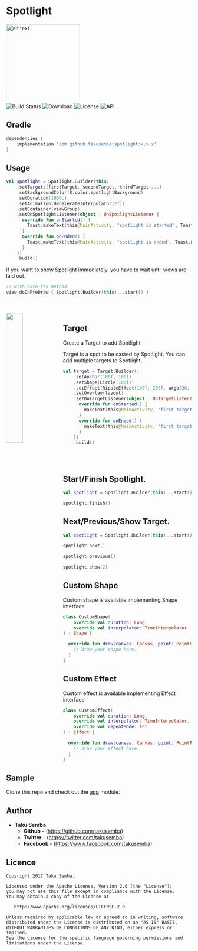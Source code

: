 # Spotlight

<img src="https://github.com/TakuSemba/Spotlight/blob/master/arts/logo_yello.png" alt="alt text" style="width:200;height:200">

![Build Status](https://app.bitrise.io/app/bcf0d555e7b41eb2/status.svg?token=2wvl_JilEbg6HB3B1tfKpA&branch=master)
![Download](https://api.bintray.com/packages/takusemba/maven/spotlight/images/download.svg)
![License](https://img.shields.io/badge/License-Apache%202.0-blue.svg)
![API](https://img.shields.io/badge/API-14%2B-brightgreen.svg?style=flat)

## Gradle

```groovy
dependencies {
    implementation 'com.github.takusemba:spotlight:x.x.x'
}
```


## Usage

```kt
val spotlight = Spotlight.Builder(this)
    .setTargets(firstTarget, secondTarget, thirdTarget ...)
    .setBackgroundColor(R.color.spotlightBackground)
    .setDuration(1000L)
    .setAnimation(DecelerateInterpolator(2f))
    .setContainer(viewGroup)
    .setOnSpotlightListener(object : OnSpotlightListener {
      override fun onStarted() {
        Toast.makeText(this@MainActivity, "spotlight is started", Toast.LENGTH_SHORT).show()
      }
      override fun onEnded() {
        Toast.makeText(this@MainActivity, "spotlight is ended", Toast.LENGTH_SHORT).show()
      }
    })
    .build()         
```

if you want to show Spotlight immediately, you have to wait until views are laid out.

```kt
// with core-ktx method.
view.doOnPreDraw { Spotlight.Builder(this)...start() }
```

<br/>
<br/>

<img src="https://github.com/TakuSemba/Spotlight/blob/master/arts/customTarget.gif" align="left" width="30%">

## Target
Create a Target to add Spotlight.

Target is a spot to be casted by Spotlight. You can add multiple targets to Spotlight.

```kt
val target = Target.Builder()
    .setAnchor(100f, 100f)
    .setShape(Circle(100f))
    .setEffect(RippleEffect(100f, 200f, argb(30, 124, 255, 90)))
    .setOverlay(layout)
    .setOnTargetListener(object : OnTargetListener {
      override fun onStarted() {
        makeText(this@MainActivity, "first target is started", LENGTH_SHORT).show()
      }
      override fun onEnded() {
        makeText(this@MainActivity, "first target is ended", LENGTH_SHORT).show()
      }
    })
    .build()
```


<br/>
<br/>

## Start/Finish Spotlight.

```kt
val spotlight = Spotlight.Builder(this)...start()

spotlight.finish()
```

## Next/Previous/Show Target.

```kt
val spotlight = Spotlight.Builder(this)...start()

spotlight.next()

spotlight.previous()

spotlight.show(2)
```

## Custom Shape
Custom shape is available implementing Shape interface


```kt
class CustomShape(
    override val duration: Long,
    override val interpolator: TimeInterpolator
) : Shape {

  override fun draw(canvas: Canvas, point: PointF, value: Float, paint: Paint) {
    // draw your shape here.
  }
}
```

## Custom Effect
Custom effect is available implementing Effect interface


```kt
class CustomEffect(
    override val duration: Long,
    override val interpolator: TimeInterpolator,
    override val repeatMode: Int
) : Effect {

  override fun draw(canvas: Canvas, point: PointF, value: Float, paint: Paint) {
    // draw your effect here.
  }
}
```

## Sample
Clone this repo and check out the [app](https://github.com/TakuSemba/Spotlight/tree/master/app) module.

## Author

* **Taku Semba**
    * **Github** - (https://github.com/takusemba)
    * **Twitter** - (https://twitter.com/takusemba)
    * **Facebook** - (https://www.facebook.com/takusemba)

## Licence
```
Copyright 2017 Taku Semba.

Licensed under the Apache License, Version 2.0 (the "License");
you may not use this file except in compliance with the License.
You may obtain a copy of the License at

   http://www.apache.org/licenses/LICENSE-2.0

Unless required by applicable law or agreed to in writing, software
distributed under the License is distributed on an "AS IS" BASIS,
WITHOUT WARRANTIES OR CONDITIONS OF ANY KIND, either express or implied.
See the License for the specific language governing permissions and
limitations under the License.
```
